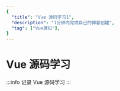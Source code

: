 ```yaml
---
{
  "title": "Vue 源码学习1",
  "description": "1分钟内完成自己的博客创建",
  "tag": ["Vue源码"],
}
---
```


# Vue 源码学习

:::info
记录 Vue 源码学习
:::
